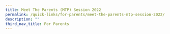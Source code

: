 ```yaml
---
title: Meet The Parents (MTP) Session 2022
permalink: /quick-links/for-parents/meet-the-parents-mtp-session-2022/
description: ""
third_nav_title: For Parents
---
```

